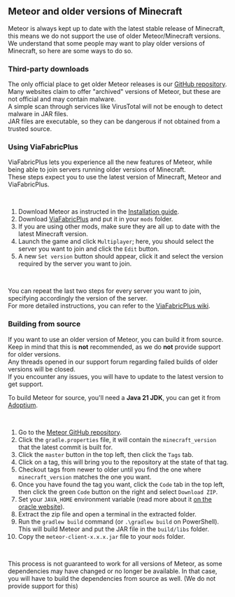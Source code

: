 ## Meteor and older versions of Minecraft

Meteor is always kept up to date with the latest stable release of Minecraft, this means we do not support the use of
older Meteor/Minecraft versions. We understand that some people may want to play older versions of Minecraft, so here
are some ways to do so.

### Third-party downloads

The only official place to get older Meteor releases is
our [GitHub repository](https://github.com/MeteorDevelopment/meteor-client).  
Many websites claim to offer "archived" versions of Meteor, but these are not official and may contain malware.  
A simple scan through services like VirusTotal will not be enough to detect malware in JAR files.  
JAR files are executable, so they can be dangerous if not obtained from a trusted source.

### Using ViaFabricPlus

ViaFabricPlus lets you experience all the new features of Meteor, while being able to join servers running older
versions of Minecraft.  
These steps expect you to use the latest version of Minecraft, Meteor and ViaFabricPlus.

<br>

1. Download Meteor as instructed in the [Installation guide](https://meteorclient.com/faq/installation).
2. Download [ViaFabricPlus](https://modrinth.com/mod/viafabricplus/versions) and put it in your `mods` folder.
3. If you are using other mods, make sure they are all up to date with the latest Minecraft version.
4. Launch the game and click `Multiplayer`; here, you should select the server you want to join and click the `Edit` button.
5. A new `Set version` button should appear, click it and select the version required by the server you want to join.

<br>

You can repeat the last two steps for every server you want to join, specifying accordingly the version of the server.  
For more detailed instructions, you can refer to
the [ViaFabricPlus wiki](https://github.com/ViaVersion/ViaFabricPlus/blob/main/docs/USAGE.md).

### Building from source

If you want to use an older version of Meteor, you can build it from source.  
Keep in mind that this is **not** recommended, as we do **not** provide support for older versions.  
Any threads opened in our support forum regarding failed builds of older versions will be closed.  
If you encounter any issues, you will have to update to the latest version to get support.

To build Meteor for source, you'll need a **Java 21 JDK**,
you can get it from [Adoptium](https://adoptium.net/temurin/releases/?package=jdk&version=21).

<br>

1. Go to the [Meteor GitHub repository](https://github.com/MeteorDevelopment/meteor-client).
2. Click the `gradle.properties` file, it will contain the `minecraft_version` that the latest commit is built for.
3. Click the `master` button in the top left, then click the `Tags` tab.
4. Click on a tag, this will bring you to the repository at the state of that tag.
5. Checkout tags from newer to older until you find the one where `minecraft_version` matches the one you want.
6. Once you have found the tag you want, click the `Code` tab in the top left,
   then click the green `Code` button on the right and select `Download ZIP`.
7. Set your `JAVA_HOME` environment variable (read more about it [on the oracle website](https://docs.oracle.com/cd/E19182-01/821-0917/inst_jdk_javahome_t/index.html)).
8. Extract the zip file and open a terminal in the extracted folder.
9. Run the `gradlew build` command (or `.\gradlew build` on PowerShell).
   This will build Meteor and put the JAR file in the `build/libs` folder.
10. Copy the `meteor-client-x.x.x.jar` file to your `mods` folder.

<br>

This process is not guaranteed to work for all versions of Meteor, as some dependencies may have changed or no longer be
available. In that case, you will have to build the dependencies from source as well. (We do not provide support for
this)
